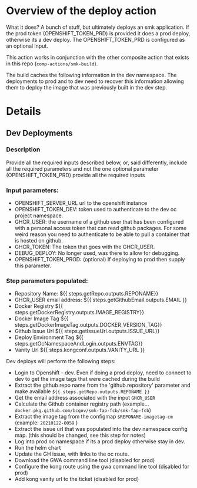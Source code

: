 # Overview of the deploy action

What it does?  A bunch of stuff, but ultimately deploys an smk application.
If the prod token (OPENSHIFT_TOKEN_PRD) is provided it does a prod deploy, 
otherwise its a dev deploy.  The OPENSHIFT_TOKEN_PRD is configured as an 
optional input.

This action works in conjunction with the other composite action that exists
in this repo (`comp-actions/smk-build`).

The build caches the following information in the dev namespace. The deployments
to prod and to dev need to recover this information allowing them to deploy the 
image that was previously built in the dev step.

# Details

## Dev Deployments

### Description

Provide all the required inputs described below, or, said differently, include
all the required parameters and not the one optional parameter (OPENSHIFT_TOKEN_PRD)
provide all the required inputs

### Input parameters:

* OPENSHIFT_SERVER_URL  url to the openshift instance
* OPENSHIFT_TOKEN_DEV:  token used to authenticate to the dev oc project namespace.
* GHCR_USER: the username of a github user that has been configured with a personal 
                access token that can read github packages.  For some weird reason you 
                need to authenticate to be able to pull a container that is hosted on 
                github.
* GHCR_TOKEN: The token that goes with the GHCR_USER.
* DEBUG_DEPLOY: No longer used, was there to allow for debugging.
* OPENSHIFT_TOKEN_PROD: (optional) If deploying to prod then supply this parameter.

### Step parameters populated:

* Repository Name:         ${{ steps.getRepo.outputs.REPONAME}}
* GHCR_USER email address: ${{ steps.getGithubEmail.outputs.EMAIL }}
* Docker Registry          ${{ steps.getDockerRegistry.outputs.IMAGE_REGISTRY}}
* Docker Image Tag         ${{ steps.getDockerImageTag.outputs.DOCKER_VERSION_TAG}}
* Github Issue Url         ${{ steps.getIssueUrl.outputs.ISSUE_URL}}
* Deploy Environment Tag   ${{ steps.getOcNamespaceAndLogin.outputs.ENVTAG}}
* Vanity Url               ${{ steps.kongconf.outputs.VANITY_URL }}


Dev deploys will perform the following steps:

* Login to Openshift - dev.  Even if doing a prod deploy, need to connect to
    dev to get the image tags that were cached during the build 
* Extract the github repo name from the 'github.repository' parameter
    and make available `${{ steps.getRepo.outputs.REPONAME }}`
* Get the email address associated with the input `GHCR_USER`
* Calculate the Github container registry path (example... `docker.pkg.github.com/bcgov/smk-fap-fcb/smk-fap-fcb`)
* Extract the image tag from the configmap `$REPONAME-imagetag-cm` (example: `20210122-0059` )
* Extract the issue url that was populated into the dev namespace config map.  (this should be changed, see this
  step for notes)
* Log into prod oc namespace if its a prod deploy otherwise stay in dev.
* Run the helm chart
* Update the GH issue, with links to the oc route.
* Download the GWA command line tool (disabled for prod)
* Configure the kong route using the gwa command line tool (disabled for prod)
* Add kong vanity url to the ticket (disabled for prod)

